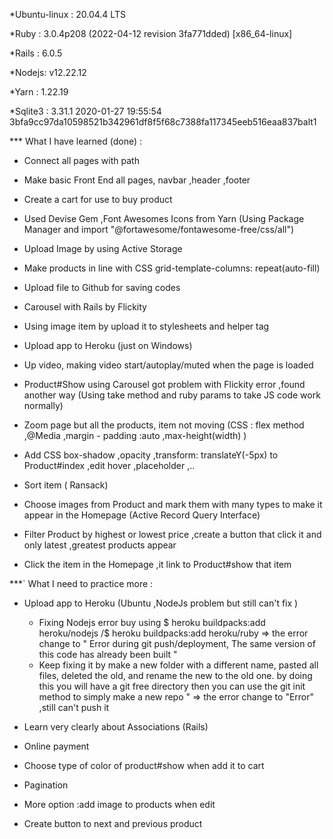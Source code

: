 *Ubuntu-linux : 20.04.4 LTS

*Ruby : 3.0.4p208 (2022-04-12 revision 3fa771dded) [x86_64-linux]

*Rails : 6.0.5

*Nodejs: v12.22.12

*Yarn : 1.22.19

*Sqlite3 : 3.31.1 2020-01-27 19:55:54 3bfa9cc97da10598521b342961df8f5f68c7388fa117345eeb516eaa837balt1

*** What I have learned (done) :

- Connect all pages with path 

- Make basic Front End all pages, navbar ,header ,footer

- Create a cart for use to buy product

- Used Devise Gem ,Font Awesomes Icons from Yarn (Using Package Manager and import "@fortawesome/fontawesome-free/css/all")

- Upload Image by using Active Storage

- Make products in line with CSS grid-template-columns: repeat(auto-fill)

- Upload file to Github for saving codes

- Carousel with Rails by Flickity 

- Using image item by upload it to stylesheets and helper tag

- Upload app to Heroku (just on Windows)

- Up video, making video start/autoplay/muted when the page is loaded 

- Product#Show using Carousel got problem with Flickity error ,found another way (Using take method and ruby params to take JS code work normally)

- Zoom page but all the products, item not moving (CSS : flex method ,@Media ,margin - padding :auto ,max-height(width) )

- Add CSS box-shadow ,opacity ,transform: translateY(-5px) to Product#index ,edit hover ,placeholder ,..

- Sort item ( Ransack)

- Choose images from Product and mark them with many types to make it appear in the Homepage (Active Record Query Interface)

- Filter Product by highest or lowest price ,create a button that click it and only latest ,greatest products appear

- Click the item in the Homepage ,it link to Product#show that item

***` What I need to practice more :

- Upload app to Heroku (Ubuntu ,NodeJs problem but still can't fix ) 
    + Fixing Nodejs error buy using $ heroku buildpacks:add heroku/nodejs  /$ heroku buildpacks:add heroku/ruby 
            => the error change to " Error during git push/deployment, The same version of this code has already been built "
    + Keep fixing it by make a new folder with a different name, pasted all files, deleted the old, and rename the new to the old one. by doing this you will have a git free directory then you can use the git init method to simply make a new repo "
            => the error change to "Error" ,still can't push it 

- Learn very clearly about Associations (Rails)

- Online payment

- Choose type of color of product#show when add it to cart 

- Pagination

- More option :add image to products when edit

- Create button to next and previous product